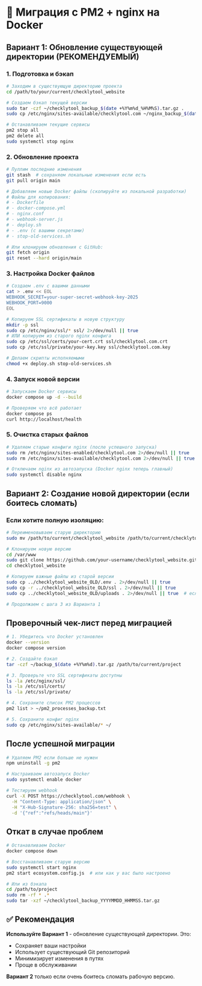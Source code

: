 # 🔄 Миграция с PM2 + nginx на Docker

## Вариант 1: Обновление существующей директории (РЕКОМЕНДУЕМЫЙ)

### 1. Подготовка и бэкап

```bash
# Заходим в существующую директорию проекта
cd /path/to/your/current/checklytool_website

# Создаем бэкап текущей версии
sudo tar -czf ~/checklytool_backup_$(date +%Y%m%d_%H%M%S).tar.gz .
sudo cp /etc/nginx/sites-available/checklytool.com ~/nginx_backup_$(date +%Y%m%d_%H%M%S).conf 2>/dev/null || true

# Останавливаем текущие сервисы
pm2 stop all
pm2 delete all
sudo systemctl stop nginx
```

### 2. Обновление проекта

```bash
# Пуллим последние изменения
git stash  # сохраняем локальные изменения если есть  
git pull origin main

# Добавляем новые Docker файлы (скопируйте из локальной разработки)
# Файлы для копирования:
# - Dockerfile
# - docker-compose.yml  
# - nginx.conf
# - webhook-server.js
# - deploy.sh
# - .env (с вашими секретами)
# - stop-old-services.sh

# Или клонируем обновления с GitHub:
git fetch origin
git reset --hard origin/main
```

### 3. Настройка Docker файлов

```bash
# Создаем .env с вашими данными
cat > .env << EOL
WEBHOOK_SECRET=your-super-secret-webhook-key-2025
WEBHOOK_PORT=9000
EOL

# Копируем SSL сертификаты в новую структуру
mkdir -p ssl
sudo cp /etc/nginx/ssl/* ssl/ 2>/dev/null || true
# ИЛИ копируем из старого nginx конфига
sudo cp /etc/ssl/certs/your-cert.crt ssl/checklytool.com.crt
sudo cp /etc/ssl/private/your-key.key ssl/checklytool.com.key

# Делаем скрипты исполняемыми
chmod +x deploy.sh stop-old-services.sh
```

### 4. Запуск новой версии

```bash
# Запускаем Docker сервисы
docker compose up -d --build

# Проверяем что всё работает
docker compose ps
curl http://localhost/health
```

### 5. Очистка старых файлов

```bash
# Удаляем старые конфиги nginx (после успешного запуска)
sudo rm /etc/nginx/sites-enabled/checklytool.com 2>/dev/null || true
sudo rm /etc/nginx/sites-available/checklytool.com 2>/dev/null || true

# Отключаем nginx из автозапуска (Docker nginx теперь главный)
sudo systemctl disable nginx
```

## Вариант 2: Создание новой директории (если боитесь сломать)

### Если хотите полную изоляцию:

```bash
# Переименовываем старую директорию
sudo mv /path/to/current/checklytool_website /path/to/current/checklytool_website_OLD

# Клонируем новую версию
cd /var/www
sudo git clone https://github.com/your-username/checklytool_website.git
cd checklytool_website

# Копируем важные файлы из старой версии
sudo cp ../checklytool_website_OLD/.env . 2>/dev/null || true
sudo cp -r ../checklytool_website_OLD/ssl . 2>/dev/null || true
sudo cp ../checklytool_website_OLD/uploads . 2>/dev/null || true  # если есть загруженные файлы

# Продолжаем с шага 3 из Варианта 1
```

## Проверочный чек-лист перед миграцией

```bash
# 1. Убедитесь что Docker установлен
docker --version
docker compose version

# 2. Создайте бэкап
tar -czf ~/backup_$(date +%Y%m%d).tar.gz /path/to/current/project

# 3. Проверьте что SSL сертификаты доступны
ls -la /etc/nginx/ssl/
ls -la /etc/ssl/certs/
ls -la /etc/ssl/private/

# 4. Сохраните список PM2 процессов
pm2 list > ~/pm2_processes_backup.txt

# 5. Сохраните конфиг nginx
sudo cp /etc/nginx/sites-available/* ~/
```

## После успешной миграции

```bash
# Удаляем PM2 если больше не нужен
npm uninstall -g pm2

# Настраиваем автозапуск Docker
sudo systemctl enable docker

# Тестируем webhook
curl -X POST https://checklytool.com/webhook \
  -H "Content-Type: application/json" \
  -H "X-Hub-Signature-256: sha256=test" \
  -d '{"ref":"refs/heads/main"}'
```

## Откат в случае проблем

```bash
# Останавливаем Docker
docker compose down

# Восстанавливаем старую версию
sudo systemctl start nginx
pm2 start ecosystem.config.js  # или как у вас было настроено

# Или из бэкапа
cd /path/to/project
sudo rm -rf * .*
sudo tar -xzf ~/checklytool_backup_YYYYMMDD_HHMMSS.tar.gz
```

## ✅ Рекомендация

**Используйте Вариант 1** - обновление существующей директории. Это:
- Сохраняет ваши настройки
- Использует существующий Git репозиторий  
- Минимизирует изменения в путях
- Проще в обслуживании

**Вариант 2** только если очень боитесь сломать рабочую версию.